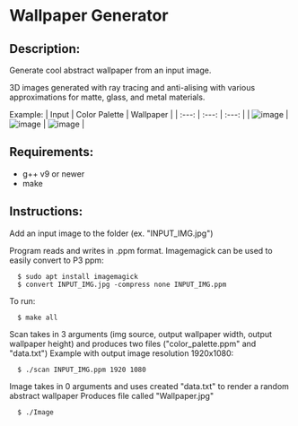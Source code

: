 # Wallpaper Generator
Description:  
---
Generate cool abstract wallpaper from an input image.

3D images generated with ray tracing and anti-alising with various approximations for matte, glass, and metal materials.

Example:
| Input | Color Palette | Wallpaper |
| :---:   | :---: | :---: |
| ![image](https://user-images.githubusercontent.com/73961415/210298565-fd2054d8-4215-4b84-8036-c3b55d2e0bbb.png) |![image](https://user-images.githubusercontent.com/73961415/210298644-9e3a1ff6-023e-42fb-8460-5798a2cd3624.png) | ![image](https://user-images.githubusercontent.com/73961415/210298589-ed4c5ef2-2bee-4230-b726-cb8f4aa4e57f.png) |
  
Requirements:  
---
  * g++ v9 or newer
  * make

Instructions:  
---
Add an input image to the folder (ex. "INPUT_IMG.jpg")

Program reads and writes in .ppm format. Imagemagick can be used to easily convert to P3 ppm:
```
  $ sudo apt install imagemagick
  $ convert INPUT_IMG.jpg -compress none INPUT_IMG.ppm
```
To run: 
```
  $ make all
```
Scan takes in 3 arguments (img source, output wallpaper width, output wallpaper height) and produces two files ("color_palette.ppm" and "data.txt")
Example with output image resolution 1920x1080:
```
  $ ./scan INPUT_IMG.ppm 1920 1080
```
Image takes in 0 arguments and uses created "data.txt" to render a random abstract wallpaper
Produces file called "Wallpaper.jpg"
```
  $ ./Image
```



